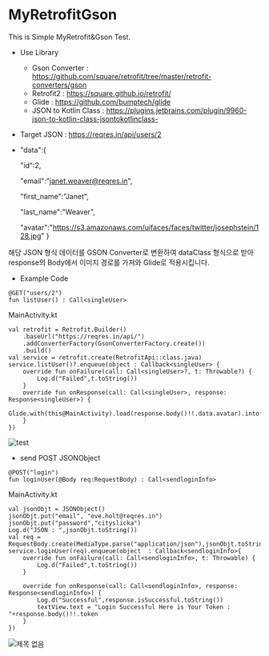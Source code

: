 # MyRetrofitGson
This is Simple MyRetrofit&amp;Gson Test.

* Use Library
  * Gson Converter : https://github.com/square/retrofit/tree/master/retrofit-converters/gson
  * Retrofit2 : https://square.github.io/retrofit/
  * Glide : https://github.com/bumptech/glide
  * JSON to Kotlin Class : https://plugins.jetbrains.com/plugin/9960-json-to-kotlin-class-jsontokotlinclass-
  
 
 * Target JSON : https://reqres.in/api/users/2
  *
      "data":{
      
      "id":2,
      
      "email":"janet.weaver@reqres.in",
      
      "first_name":"Janet",
      
      "last_name":"Weaver",
      
      "avatar":"https://s3.amazonaws.com/uifaces/faces/twitter/josephstein/128.jpg"
    }
    
    
해당 JSON 형식 데이터를 GSON Converter로 변환하여 dataClass 형식으로 받아 response의 Body에서 이미지 경로를 가져와 Glide로 적용시킵니다.

* Example Code

```
@GET("users/2")
fun listUser() : Call<singleUser>
```

MainActivity.kt

```
val retrofit = Retrofit.Builder()
    .baseUrl("https://reqres.in/api/")
    .addConverterFactory(GsonConverterFactory.create())
    .build()
val service = retrofit.create(RetrofitApi::class.java)
service.listUser()?.enqueue(object : Callback<singleUser> {
    override fun onFailure(call: Call<singleUser>?, t: Throwable?) {
        Log.d("Failed",t.toString())
    }
    override fun onResponse(call: Call<singleUser>, response: Response<singleUser>) {
        Glide.with(this@MainActivity).load(response.body()!!.data.avatar).into(imageView)
    }
})
```

![test](https://user-images.githubusercontent.com/55890012/74604927-350e3a80-5106-11ea-9a78-110ff190da75.PNG)

* send POST JSONObject

```
@POST("login")
fun loginUser(@Body req:RequestBody) : Call<sendloginInfo>
```

MainActivity.kt

```
val jsonObjt = JSONObject()
jsonObjt.put("email", "eve.holt@reqres.in")
jsonObjt.put("password","cityslicka")
Log.d("JSON : ",jsonObjt.toString())
val req = RequestBody.create(MediaType.parse("application/json"),jsonObjt.toString())
service.loginUser(req).enqueue(object  : Callback<sendloginInfo>{
    override fun onFailure(call: Call<sendloginInfo>, t: Throwable) {
        Log.d("Failed",t.toString())
    }

    override fun onResponse(call: Call<sendloginInfo>, response: Response<sendloginInfo>) {
        Log.d("Successful",response.isSuccessful.toString())
        textView.text = "Login Successful Here is Your Token : "+response.body()!!.token
    }
})
```

![제목 없음](https://user-images.githubusercontent.com/55890012/74674404-9d3b4a00-51f4-11ea-8397-85c3f3f1bd2a.png)

